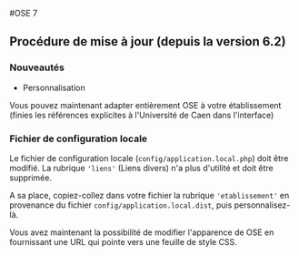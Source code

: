 #OSE 7 

## Procédure de mise à jour (depuis la version 6.2)

### Nouveautés

* Personnalisation

Vous pouvez maintenant adapter entièrement OSE à votre établissement (finies les références explicites à l'Université de Caen dans l'interface)



### Fichier de configuration locale
Le fichier de configuration locale (`config/application.local.php`) doit être modifié.
La rubrique `'liens'` (Liens divers) n'a plus d'utilité et doit être supprimée.

A sa place, copiez-collez dans votre fichier la rubrique `'etablissement'` en provenance 
du fichier `config/application.local.dist`, puis personnalisez-là.

Vous avez maintenant la possibilité de modifier l'apparence de OSE en fournissant une URL qui
pointe vers une feuille de style CSS.

